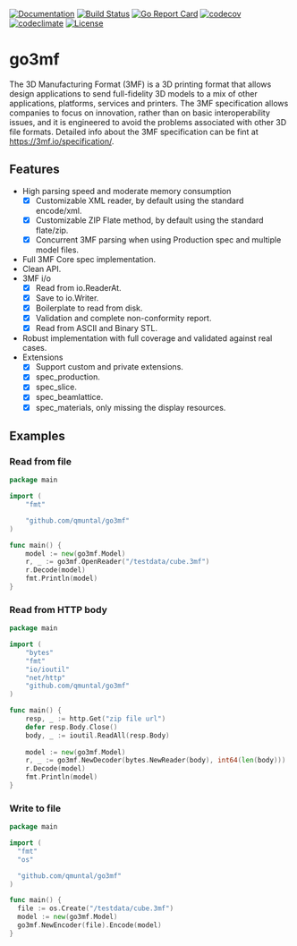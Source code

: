 [![Documentation](https://godoc.org/github.com/qmuntal/go3mf?status.svg)](https://godoc.org/github.com/qmuntal/go3mf)
[![Build Status](https://travis-ci.com/qmuntal/go3mf.svg?branch=master)](https://travis-ci.com/qmuntal/go3mf)
[![Go Report Card](https://goreportcard.com/badge/github.com/qmuntal/go3mf)](https://goreportcard.com/report/github.com/qmuntal/go3mf)
[![codecov](https://coveralls.io/repos/github/qmuntal/go3mf/badge.svg)](https://coveralls.io/github/qmuntal/go3mf?branch=master)
[![codeclimate](https://codeclimate.com/github/qmuntal/go3mf/badges/gpa.svg)](https://codeclimate.com/github/qmuntal/go3mf)
[![License](https://img.shields.io/badge/License-BSD%202--Clause-orange.svg)](https://opensource.org/licenses/BSD-2-Clause)

# go3mf
The 3D Manufacturing Format (3MF) is a 3D printing format that allows design applications to send full-fidelity 3D models to a mix of other applications, platforms, services and printers. The 3MF specification allows companies to focus on innovation, rather than on basic interoperability issues, and it is engineered to avoid the problems associated with other 3D file formats. Detailed info about the 3MF specification can be fint at https://3mf.io/specification/.

## Features
* High parsing speed and moderate memory consumption
  * [x] Customizable XML reader, by default using the standard encode/xml.
  * [x] Customizable ZIP Flate method, by default using the standard flate/zip.
  * [x] Concurrent 3MF parsing when using Production spec and multiple model files.
* Full 3MF Core spec implementation.
* Clean API.
* 3MF i/o
  * [x] Read from io.ReaderAt.
  * [x] Save to io.Writer.
  * [x] Boilerplate to read from disk.
  * [x] Validation and complete non-conformity report.
  * [x] Read from ASCII and Binary STL.
* Robust implementation with full coverage and validated against real cases.
* Extensions
  * [x] Support custom and private extensions.
  * [x] spec_production.
  * [x] spec_slice.
  * [x] spec_beamlattice.
  * [x] spec_materials, only missing the display resources.

## Examples
### Read from file
```go
package main

import (
	"fmt"

	"github.com/qmuntal/go3mf"
)

func main() {
	model := new(go3mf.Model)
	r, _ := go3mf.OpenReader("/testdata/cube.3mf")
	r.Decode(model)
	fmt.Println(model)
}
```
### Read from HTTP body
```go
package main

import (
    "bytes"
    "fmt"
    "io/ioutil"
    "net/http"
    "github.com/qmuntal/go3mf"
)

func main() {
    resp, _ := http.Get("zip file url")
    defer resp.Body.Close()
    body, _ := ioutil.ReadAll(resp.Body)
    
    model := new(go3mf.Model)
    r, _ := go3mf.NewDecoder(bytes.NewReader(body), int64(len(body)))
    r.Decode(model)
    fmt.Println(model)
}
```
### Write to file
```go
package main

import (
  "fmt"
  "os"

  "github.com/qmuntal/go3mf"
)

func main() {
  file := os.Create("/testdata/cube.3mf")
  model := new(go3mf.Model)
  go3mf.NewEncoder(file).Encode(model)
}
```
